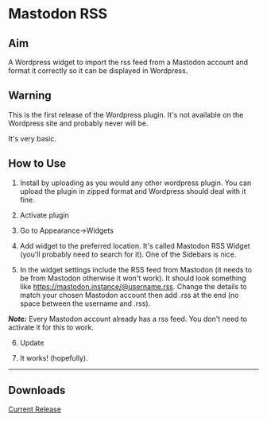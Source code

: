 # Mastodon RSS

## Aim

 A Wordpress widget to import the rss feed from a Mastodon account and format it correctly so it can be displayed in Wordpress.

 ## Warning

 This is the first release of the Wordpress plugin. It's not available on the Wordpress site and probably never will be.

It's very basic.

## How to Use

1. Install by uploading as you would any other wordpress plugin. You can upload the plugin in zipped format and Wordpress should deal with it fine.

2. Activate plugin

3. Go to Appearance->Widgets

4. Add widget to the preferred location. It's called Mastodon RSS Widget (you'll probably need to search for it).  One of the Sidebars is nice.
    
5. In the widget settings include the RSS feed from Mastodon (it needs to be from Mastodon otherwise it won't work).  It should look something like https://mastodon.instance/@username.rss.  Change the details to match your chosen Mastodon account then add .rss at the end (no space between the username and .rss).  

***Note:*** Every Mastodon account already has a rss feed. You don't need to activate it for this to work.

6. Update

7. It works! (hopefully).

---
## Downloads

[Current Release](https://github.com/skribe/mastodon-rss/releases/download/Pre-Release/mastodon-rss-1.0.0.zip)